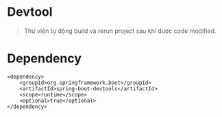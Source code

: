 # Devtool
> Thư viện tự động build và rerun project sau khi được code modified.

# Dependency
```shell
<dependency>
    <groupId>org.springframework.boot</groupId>
    <artifactId>spring-boot-devtools</artifactId>
    <scope>runtime</scope>
    <optional>true</optional>
</dependency>
```